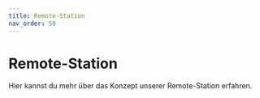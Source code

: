 ```yaml
---
title: Remote-Station
nav_order: 50
---
```


# Remote-Station

Hier kannst du mehr über das Konzept unserer Remote-Station erfahren.
